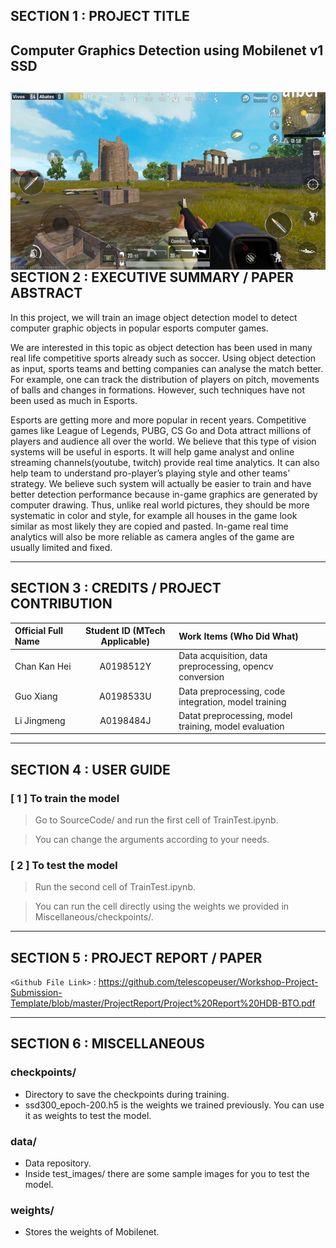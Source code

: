 ## SECTION 1 : PROJECT TITLE
## Computer Graphics Detection using Mobilenet v1 SSD
<img src="Miscellaneous/title picture.png"
     style="float: left; margin-right: 0px;" />
---
## SECTION 2 : EXECUTIVE SUMMARY / PAPER ABSTRACT
In this project, we will train an image object detection model to detect computer graphic objects in popular esports computer games.

We are interested in this topic as object detection has been used in many real life competitive sports already such as soccer. Using object detection as input, sports teams and betting companies can analyse the match better. For example, one can track the distribution of players on pitch, movements of balls and changes in formations. However, such techniques have not been used as much in Esports.


Esports are getting more and more popular in recent years. Competitive games like League of Legends, PUBG, CS Go and Dota attract millions of players and audience all over the world. We believe that this type of vision systems will be useful in esports. It will help game analyst and online streaming channels(youtube, twitch) provide real time analytics. It can also help team to understand pro-player’s playing style and other teams’ strategy. We believe such system will actually be easier to train and have better detection performance because in-game graphics are generated by computer drawing. Thus, unlike real world pictures, they should be more systematic in color and style, for example all houses in the game look similar as most likely they are copied and pasted. In-game real time analytics will also be more reliable as camera angles of the game are usually limited and fixed.

---
## SECTION 3 : CREDITS / PROJECT CONTRIBUTION

| Official Full Name  | Student ID (MTech Applicable)  | Work Items (Who Did What) |
| :------------ |:---------------:| :-----|
| Chan Kan Hei | A0198512Y | Data acquisition, data preprocessing, opencv conversion|
| Guo Xiang  | A0198533U | Data preprocessing, code integration, model training|
| Li Jingmeng | A0198484J | Datat preprocessing, model training, model evaluation|

---
## SECTION 4 : USER GUIDE

### [ 1 ] To train the model

> Go to SourceCode/ and run the first cell of TrainTest.ipynb.

> You can change the arguments according to your needs.

### [ 2 ] To test the model

> Run the second cell of TrainTest.ipynb.

> You can run the cell directly using the weights we provided in Miscellaneous/checkpoints/.

---
## SECTION 5 : PROJECT REPORT / PAPER

`<Github File Link>` : <https://github.com/telescopeuser/Workshop-Project-Submission-Template/blob/master/ProjectReport/Project%20Report%20HDB-BTO.pdf>

---
## SECTION 6 : MISCELLANEOUS

### checkpoints/
* Directory to save the checkpoints during training.
* ssd300_epoch-200.h5 is the weights we trained previously. You can use it as weights to test the model.

### data/
* Data repository.
* Inside test_images/  there are some sample images for you to test the model.

### weights/
* Stores the weights of Mobilenet.

